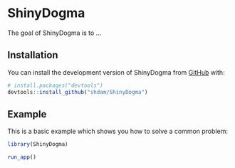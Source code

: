 
<!-- README.md is generated from README.Rmd. Please edit that file -->

# ShinyDogma

<!-- badges: start -->
<!-- badges: end -->

The goal of ShinyDogma is to …

## Installation

You can install the development version of ShinyDogma from
[GitHub](https://github.com/) with:

``` r
# install.packages("devtools")
devtools::install_github("shdam/ShinyDogma")
```

## Example

This is a basic example which shows you how to solve a common problem:

``` r
library(ShinyDogma)

run_app()
```
